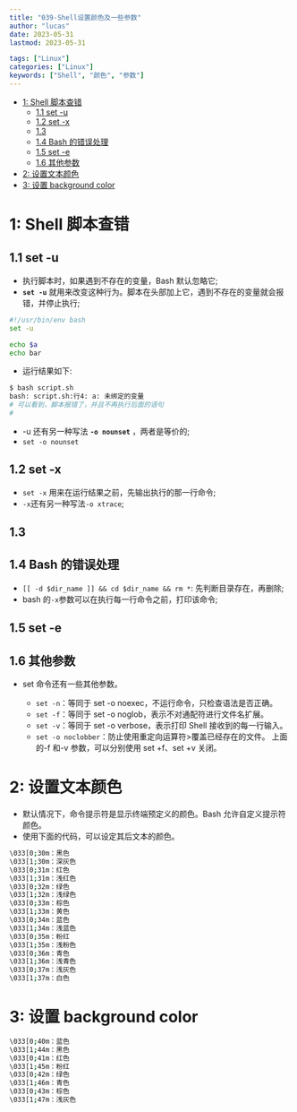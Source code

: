 ```yaml
---
title: "039-Shell设置颜色及一些参数"
author: "lucas"
date: 2023-05-31
lastmod: 2023-05-31

tags: ["Linux"]
categories: ["Linux"]
keywords: ["Shell", "颜色", "参数"]
---
```


- [1: Shell 脚本查错](#1-shell-脚本查错)
  - [1.1 set -u](#11-set--u)
  - [1.2 set -x](#12-set--x)
  - [1.3](#13)
  - [1.4 Bash 的错误处理](#14-bash-的错误处理)
  - [1.5 set -e](#15-set--e)
  - [1.6 其他参数](#16-其他参数)
- [2: 设置文本颜色](#2-设置文本颜色)
- [3: 设置 background color](#3-设置-background-color)

# 1: Shell 脚本查错

## 1.1 set -u

- 执行脚本时，如果遇到不存在的变量，Bash 默认忽略它;
- **`set -u`** 就用来改变这种行为。脚本在头部加上它，遇到不存在的变量就会报错，并停止执行;

```bash
#!/usr/bin/env bash
set -u

echo $a
echo bar

```

- 运行结果如下:

```bash
$ bash script.sh
bash: script.sh:行4: a: 未绑定的变量
# 可以看到，脚本报错了，并且不再执行后面的语句
#
```

- -u 还有另一种写法 **`-o nounset`** ，两者是等价的;
- `set -o nounset`

## 1.2 set -x

- `set -x` 用来在运行结果之前，先输出执行的那一行命令;
- `-x`还有另一种写法`-o xtrace`;

## 1.3

## 1.4 Bash 的错误处理

- `[[ -d $dir_name ]] && cd $dir_name && rm *`: 先判断目录存在，再删除;
- bash 的`-x`参数可以在执行每一行命令之前，打印该命令;

## 1.5 set -e

## 1.6 其他参数

- set 命令还有一些其他参数。

  - `set -n`：等同于 set -o noexec，不运行命令，只检查语法是否正确。
  - `set -f`：等同于 set -o noglob，表示不对通配符进行文件名扩展。
  - `set -v`：等同于 set -o verbose，表示打印 Shell 接收到的每一行输入。
  - `set -o noclobber`：防止使用重定向运算符>覆盖已经存在的文件。
    上面的-f 和-v 参数，可以分别使用 set +f、set +v 关闭。

# 2: 设置文本颜色

- 默认情况下，命令提示符是显示终端预定义的颜色。Bash 允许自定义提示符颜色。
- 使用下面的代码，可以设定其后文本的颜色。

```bash
\033[0;30m：黑色
\033[1;30m：深灰色
\033[0;31m：红色
\033[1;31m：浅红色
\033[0;32m：绿色
\033[1;32m：浅绿色
\033[0;33m：棕色
\033[1;33m：黄色
\033[0;34m：蓝色
\033[1;34m：浅蓝色
\033[0;35m：粉红
\033[1;35m：浅粉色
\033[0;36m：青色
\033[1;36m：浅青色
\033[0;37m：浅灰色
\033[1;37m：白色
```

# 3: 设置 background color

```bash
\033[0;40m：蓝色
\033[1;44m：黑色
\033[0;41m：红色
\033[1;45m：粉红
\033[0;42m：绿色
\033[1;46m：青色
\033[0;43m：棕色
\033[1;47m：浅灰色
```
